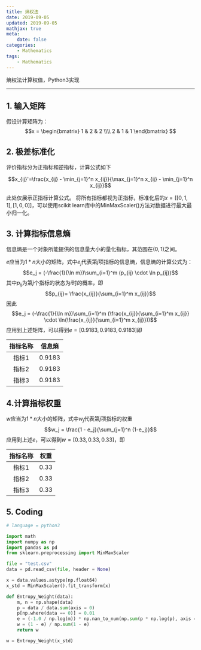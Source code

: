 ```yaml
---
title: 熵权法 
date: 2019-09-05
updated: 2019-09-05
mathjax: true
meta:
    date: false
categories: 
    - Mathematics
tags:
    - Mathematics
---
```


熵权法计算权值，Python3实现

---

<!-- more -->

## 1. 输入矩阵

假设计算矩阵为：
$$x = 
\begin{bmatrix}
1 & 2 & 2 \\\\
2 & 1 & 1
\end{bmatrix}
$$

## 2. 极差标准化

评价指标分为正指标和逆指标，计算公式如下

$$x_{ij}'=\frac{x_{ij} - \min_{j=1}^n x_{ij}}{\max_{j=1}^n x_{ij} - \min_{j=1}^n x_{ij}}$$

此处仅展示正指标计算公式。
将所有指标都视为正指标，标准化后的$x=[[0,1,1],[1,0,0]]$，可以使用scikit learn库中的MinMaxScaler()方法对数据进行最大最小归一化。

## 3. 计算指标信息熵

信息熵是一个对象所能提供的信息量大小的量化指标，其范围在$(0,1)$之间。

$e$应当为$1*n$大小的矩阵，式中$e_j$代表第$j$项指标的信息熵，信息熵的计算公式为：
$$e_j = (-\frac{1}{\ln m})\sum_{i=1}^m (p_{ij} \cdot \ln p_{ij})$$
其中$p_{ij}$为第$j$个指标的状态为$i$时的概率，即
$$p_{ij}= \frac{x_{ij}}{\sum_{i=1}^m x_{ij}}$$
因此
$$e_j = (-\frac{1}{\ln m})\sum_{i=1}^m (\frac{x_{ij}}{\sum_{i=1}^m x_{ij}} \cdot \ln(\frac{x_{ij}}{\sum_{i=1}^m x_{ij}}))$$
应用到上述矩阵，可以得到$e=[0.9183, 0.9183, 0.9183]$即

|指标名称|信息熵|
|:-:|:-:|
|指标1|0.9183|
|指标2|0.9183|
|指标3|0.9183|

## 4.计算指标权重

$w$应当为$1*n$大小的矩阵，式中$w_j$代表第$j$项指标的权重
$$w_j = \frac{1 - e_j}{\sum_{j=1}^n (1-e_j)}$$
应用到上述$e$，可以得到$w=[0.33, 0.33, 0.33]$，即

|指标名称|权重|
|:-:|:-:|
|指标1|0.33|
|指标2|0.33|
|指标3|0.33|

## 5. Coding

```python
# language = python3

import math
import numpy as np
import pandas as pd
from sklearn.preprocessing import MinMaxScaler

file = "test.csv"
data = pd.read_csv(file, header = None)

x = data.values.astype(np.float64)
x_std = MinMaxScaler().fit_transform(x)

def Entropy_Weight(data):
    m, n = np.shape(data)
    p = data / data.sum(axis = 0)
    p[np.where(data == 0)] = 0.01
    e = (-1.0 / np.log(m)) * np.nan_to_num(np.sum(p * np.log(p), axis = 0))
    w = (1 - e) / np.sum(1 - e)
    return w

w = Entropy_Weight(x_std)
```
